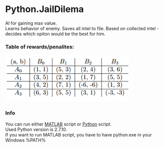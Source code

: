 # Python.JailDilema
AI for gaining max value.  
Learns behavior of enemy. Saves all intel to file. Based on collected intel - decides which opiton would be the best for him.

### Table of rewards/penalites:

![a tag](https://github.com/mdczaplicki/Python.JailDilema/blob/master/instr.png)

### Info
You can run either [MATLAB](https://github.com/mdczaplicki/Python.JailDilema/blob/master/MC_decision.m) script or [Python](https://github.com/mdczaplicki/Python.JailDilema/blob/master/MC_decision.py) script.  
Used Python version is 2.7.10.  
If you want to run MATLAB script, you have to have python.exe in your Windows %PATH%

